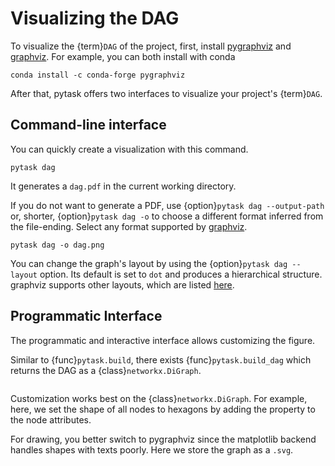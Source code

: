 # Visualizing the DAG

To visualize the {term}`DAG` of the project, first, install
[pygraphviz](https://github.com/pygraphviz/pygraphviz) and
[graphviz](https://graphviz.org/). For example, you can both install with conda

```console
conda install -c conda-forge pygraphviz
```

After that, pytask offers two interfaces to visualize your project's {term}`DAG`.

## Command-line interface

You can quickly create a visualization with this command.

```console
pytask dag
```

It generates a `dag.pdf` in the current working directory.

If you do not want to generate a PDF, use {option}`pytask dag --output-path` or,
shorter, {option}`pytask dag -o` to choose a different format inferred from the
file-ending. Select any format supported by
[graphviz](https://graphviz.org/docs/outputs/).

```console
pytask dag -o dag.png
```

You can change the graph's layout by using the {option}`pytask dag --layout` option. Its
default is set to `dot` and produces a hierarchical structure. graphviz supports other
layouts, which are listed [here](https://graphviz.org/docs/layouts/).

## Programmatic Interface

The programmatic and interactive interface allows customizing the figure.

Similar to {func}`pytask.build`, there exists {func}`pytask.build_dag` which returns the
DAG as a {class}`networkx.DiGraph`.

```{literalinclude} ../../../docs_src/tutorials/visualizing_the_dag.py
```

Customization works best on the {class}`networkx.DiGraph`. For example, here, we set the
shape of all nodes to hexagons by adding the property to the node attributes.

For drawing, you better switch to pygraphviz since the matplotlib backend handles shapes
with texts poorly. Here we store the graph as a `.svg`.
